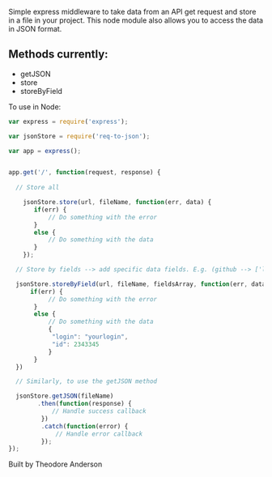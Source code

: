 
Simple express middleware to take data from an API get request and store in a file in your project.
This node module also allows you to access the data in JSON format.

Methods currently: 
-----------------
- getJSON
- store
- storeByField

To use in Node:

```js
var express = require('express');

var jsonStore = require('req-to-json');

var app = express();


app.get('/', function(request, response) {
  
  // Store all

	jsonStore.store(url, fileName, function(err, data) {
       if(err) {
           // Do something with the error
       }
       else {
           // Do something with the data
       }
    });

  // Store by fields --> add specific data fields. E.g. (github --> ['login', 'id'])

  jsonStore.storeByField(url, fileName, fieldsArray, function(err, data) {
      if(err) {
           // Do something with the error
       }
       else {
           // Do something with the data
           {
            "login": "yourlogin", 
            "id": 2343345
           }
       }
  })

  // Similarly, to use the getJSON method 

  jsonStore.getJSON(fileName)
        .then(function(response) {
            // Handle success callback
         })
         .catch(function(error) {
             // Handle error callback
         });
});
```

Built by Theodore Anderson